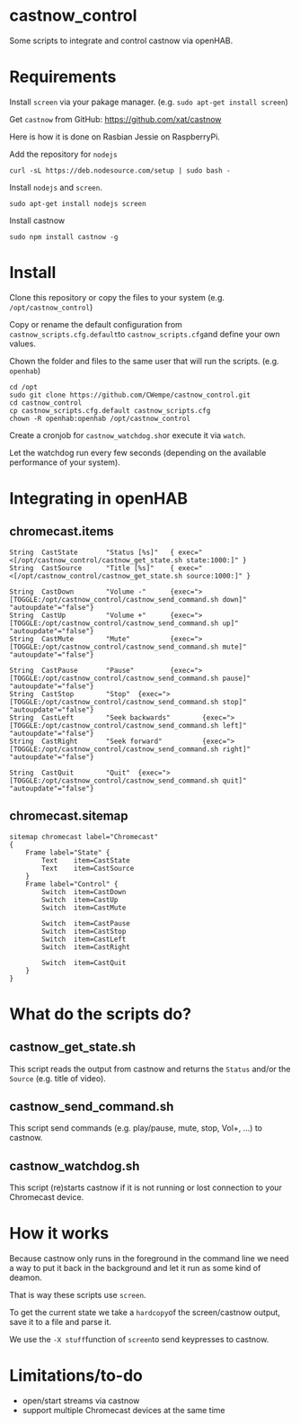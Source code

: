 # castnow_control
Some scripts to integrate and control castnow via openHAB.

# Requirements
Install `screen` via your pakage manager. (e.g. `sudo apt-get install screen`)

Get `castnow` from GitHub: https://github.com/xat/castnow

Here is how it is done on Rasbian Jessie on RaspberryPi.

Add the repository for `nodejs`
```
curl -sL https://deb.nodesource.com/setup | sudo bash -
```
Install `nodejs` and `screen`.
```
sudo apt-get install nodejs screen
```
Install castnow
```
sudo npm install castnow -g
```


# Install
Clone this repository or copy the files to your system (e.g. `/opt/castnow_control`)

Copy or rename the default configuration from `castnow_scripts.cfg.default`to `castnow_scripts.cfg`and define your own values.

Chown the folder and files to the same user that will run the scripts. (e.g. `openhab`)
```
cd /opt
sudo git clone https://github.com/CWempe/castnow_control.git
cd castnow_control
cp castnow_scripts.cfg.default castnow_scripts.cfg
chown -R openhab:openhab /opt/castnow_control
```

Create a cronjob for `castnow_watchdog.sh`or execute it via `watch`.

Let the watchdog run every few seconds (depending on the available performance of your system).

# Integrating in openHAB
## chromecast.items
```
String  CastState       "Status [%s]"   { exec="<[/opt/castnow_control/castnow_get_state.sh state:1000:]" }
String  CastSource      "Title [%s]"    { exec="<[/opt/castnow_control/castnow_get_state.sh source:1000:]" }

String  CastDown        "Volume -"      {exec=">[TOGGLE:/opt/castnow_control/castnow_send_command.sh down]"     "autoupdate"="false"}
String  CastUp          "Volume +"      {exec=">[TOGGLE:/opt/castnow_control/castnow_send_command.sh up]"       "autoupdate"="false"}
String  CastMute        "Mute"          {exec=">[TOGGLE:/opt/castnow_control/castnow_send_command.sh mute]"     "autoupdate"="false"}

String  CastPause       "Pause"         {exec=">[TOGGLE:/opt/castnow_control/castnow_send_command.sh pause]"    "autoupdate"="false"}
String  CastStop        "Stop"  {exec=">[TOGGLE:/opt/castnow_control/castnow_send_command.sh stop]"     "autoupdate"="false"}
String  CastLeft        "Seek backwards"        {exec=">[TOGGLE:/opt/castnow_control/castnow_send_command.sh left]"     "autoupdate"="false"}
String  CastRight       "Seek forward"          {exec=">[TOGGLE:/opt/castnow_control/castnow_send_command.sh right]"    "autoupdate"="false"}

String  CastQuit        "Quit"  {exec=">[TOGGLE:/opt/castnow_control/castnow_send_command.sh quit]"     "autoupdate"="false"}
```

## chromecast.sitemap
```
sitemap chromecast label="Chromecast"
{
    Frame label="State" {
        Text    item=CastState
        Text    item=CastSource
    }
    Frame label="Control" {
        Switch  item=CastDown
        Switch  item=CastUp
        Switch  item=CastMute

        Switch  item=CastPause
        Switch  item=CastStop
        Switch  item=CastLeft
        Switch  item=CastRight

        Switch  item=CastQuit
    }
}
```

# What do the scripts do?
## castnow_get_state.sh
This script reads the output from castnow and returns the `Status` and/or the `Source` (e.g. title of video).

## castnow_send_command.sh
This script send commands (e.g. play/pause, mute, stop, Vol+, ...) to castnow.

## castnow_watchdog.sh
This script (re)starts castnow if it is not running or lost connection to your Chromecast device.

# How it works
Because castnow only runs in the foreground in the command line we need a way to put it back in the background and let it run as some kind of deamon.

That is way these scripts use `screen`.

To get the current state we take a `hardcopy`of the screen/castnow output, save it to a file and parse it.

We use the `-X stuff`function of `screen`to send keypresses to castnow.

# Limitations/to-do
- open/start streams via castnow
- support multiple Chromecast devices at the same time
